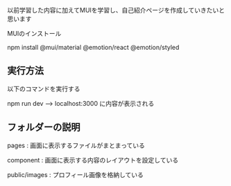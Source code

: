 以前学習した内容に加えてMUIを学習し、自己紹介ページを作成していきたいと思います

MUIのインストール

npm install @mui/material @emotion/react @emotion/styled

## 実行方法

以下のコマンドを実行する

npm run dev --> localhost:3000 に内容が表示される


## フォルダーの説明

pages : 画面に表示するファイルがまとまっている

component : 画面に表示する内容のレイアウトを設定している

public/images : プロフィール画像を格納している